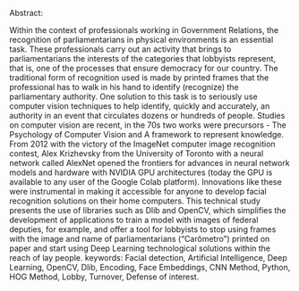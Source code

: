  Abstract:
 
Within the context of professionals working in Government Relations, the recognition of
parliamentarians in physical environments is an essential task. These professionals carry out an
activity that brings to parliamentarians the interests of the categories that lobbyists represent,
that is, one of the processes that ensure democracy for our country. The traditional form of
recognition used is made by printed frames that the professional has to walk in his hand to
identify (recognize) the parliamentary authority. One solution to this task is to seriously use
computer vision techniques to help identify, quickly and accurately, an authority in an event
that circulates dozens or hundreds of people.
Studies on computer vision are recent, in the 70s two works were precursors - The
Psychology of Computer Vision and A framework to represent knowledge. From 2012 with
the victory of the ImageNet computer image recognition contest, Alex Krizhevsky from the
University of Toronto with a neural network called AlexNet opened the frontiers for advances
in neural network models and hardware with NVIDIA GPU architectures (today the GPU is
available to any user of the Google Colab platform). Innovations like these were instrumental
in making it accessible for anyone to develop facial recognition solutions on their home
computers. This technical study presents the use of libraries such as Dlib and OpenCV, which
simplifies the development of applications to train a model with images of federal deputies, for
example, and offer a tool for lobbyists to stop using frames with the image and name of
parliamentarians (“Carômetro”) printed on paper and start using Deep Learning technological
solutions within the reach of lay people.
keywords: Facial detection, Artificial Intelligence, Deep Learning, OpenCV, Dlib, Encoding,
Face Embeddings, CNN Method, Python, HOG Method, Lobby, Turnover, Defense of
interest.
